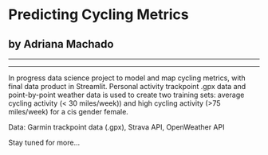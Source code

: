 # Predicting Cycling Metrics
## by Adriana Machado
---
---

In progress data science project to model and map cycling metrics, with final data product in Streamlit. Personal activity trackpoint .gpx data and point-by-point weather data is used to create two training sets: average cycling activity (< 30 miles/week)) and high cycling activity (>75 miles/week) for a cis gender female. 

Data: Garmin trackpoint data (.gpx), Strava API, OpenWeather API

Stay tuned for more...